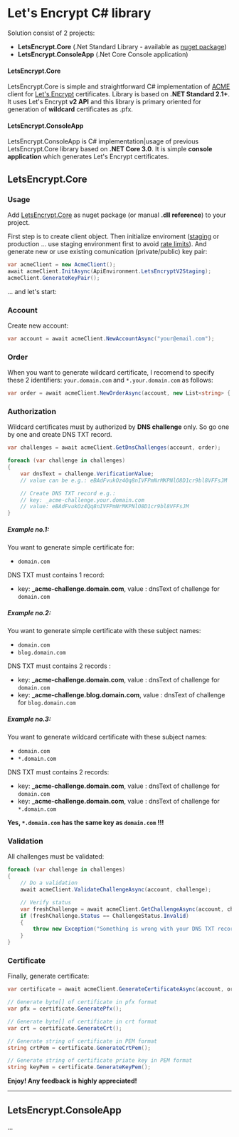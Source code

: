 # Let's Encrypt C# library

Solution consist of 2 projects:
* **LetsEncrypt.Core** (.Net Standard Library - available as [nuget package](https://TODO))
* **LetsEncrypt.ConsoleApp** (.Net Core Console application)

#### LetsEncrypt.Core

LetsEncrypt.Core is simple and straightforward C# implementation of [ACME](https://en.wikipedia.org/wiki/Automated_Certificate_Management_Environment) client for [Let's Encrypt](https://letsencrypt.org/) certificates. Library is based on **.NET Standard 2.1+**.
It uses Let's Encrypt **v2 API** and this library is primary oriented for generation of **wildcard** certificates as .pfx. 

#### LetsEncrypt.ConsoleApp

LetsEncrypt.ConsoleApp is C# implementation|usage of previous LetsEncrypt.Core library based on **.NET Core 3.0**. It is simple **console application** which generates Let's Encrypt certificates. 


## LetsEncrypt.Core

### Usage

Add [LetsEncrypt.Core](https://TODO) as nuget package (or manual **.dll reference**) to your project.

First step is to create client object. Then initialize enviroment ([staging](https://letsencrypt.org/docs/staging-environment/) or production ... use staging environment first to avoid [rate limits](https://letsencrypt.org/docs/rate-limits/)). And generate new or use existing comunication (private/public) key pair:

```cs
var acmeClient = new AcmeClient();
await acmeClient.InitAsync(ApiEnvironment.LetsEncryptV2Staging);
acmeClient.GenerateKeyPair();
```

... and let's start:

### Account

Create new account: 
```cs
var account = await acmeClient.NewAccountAsync("your@email.com");
```

### Order

When you want to generate wildcard certificate, I recomend to specify these 2 identifiers: `your.domain.com` and  `*.your.domain.com` as follows:
```cs
var order = await acmeClient.NewOrderAsync(account, new List<string> { "your.domain.com", "*.your.domain.com" });
```

### Authorization

Wildcard certificates must by authorized by **DNS challenge** only. So go one by one and create DNS TXT record. 
```cs
var challenges = await acmeClient.GetDnsChallenges(account, order);

foreach (var challenge in challenges)
{  
    var dnsText = challenge.VerificationValue;
    // value can be e.g.: eBAdFvukOz4Qq8nIVFPmNrMKPNlO8D1cr9bl8VFFsJM

    // Create DNS TXT record e.g.:
    // key: _acme-challenge.your.domain.com 
    // value: eBAdFvukOz4Qq8nIVFPmNrMKPNlO8D1cr9bl8VFFsJM
}
```

##### Example no.1: 

You want to generate simple certificate for:
* `domain.com`
  
DNS TXT must contains 1 record:
* key: **_acme-challenge.domain.com**, value : dnsText of challenge for `domain.com`

##### Example no.2: 

You want to generate simple certificate with these subject names:
* `domain.com`
* `blog.domain.com` 
  
DNS TXT must contains 2 records :
* key: **_acme-challenge.domain.com**, value : dnsText of challenge for `domain.com`
* key: **_acme-challenge.blog.domain.com**, value : dnsText of challenge for `blog.domain.com` 

##### Example no.3: 

You want to generate wildcard certificate with these subject names:
* `domain.com`
* `*.domain.com` 
  
DNS TXT must contains 2 records:
* key: **_acme-challenge.domain.com**, value : dnsText of challenge for `domain.com`
* key: **_acme-challenge.domain.com**, value : dnsText of challenge for `*.domain.com`

**Yes, `*.domain.com` has the same key as `domain.com` !!!**

### Validation

All challenges must be validated:

```cs
foreach (var challenge in challenges)
{
    // Do a validation
    await acmeClient.ValidateChallengeAsync(account, challenge);

    // Verify status 
    var freshChallenge = await acmeClient.GetChallengeAsync(account, challenge);
    if (freshChallenge.Status == ChallengeStatus.Invalid)
    {
        throw new Exception("Something is wrong with your DNS TXT record(s)!");
    }
}
```

### Certificate

Finally, generate certificate:

```cs
var certificate = await acmeClient.GenerateCertificateAsync(account, order, "your.domain.com", "YourSuperSecretPasswordToCertificate");

// Generate byte[] of certificate in pfx format
var pfx = certificate.GeneratePfx();

// Generate byte[] of certificate in crt format
var crt = certificate.GenerateCrt();

// Generate string of certificate in PEM format 
string crtPem = certificate.GenerateCrtPem();

// Generate string of certificate priate key in PEM format 
string keyPem = certificate.GenerateKeyPem();
```

**Enjoy! Any feedback is highly appreciated!**

---

## LetsEncrypt.ConsoleApp
...

